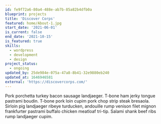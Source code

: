 ```yaml
---
id: fe9f72a6-80a4-488e-ab7b-85a82b4dfb0a
blueprint: projects
title: 'Discover Corps'
featured: home/About-1.jpg
start_date: '2021-06-01'
is_current: false
end_date: '2021-10-15'
is_featured: true
skills:
  - wordpress
  - development
  - design
project_status:
  - ongoing
updated_by: 25de984e-075a-47a8-8b41-32e9880eb240
updated_at: 1646946581
external: 'https://discovercorps.com/'
---
```

Pork porchetta turkey bacon sausage landjaeger. T-bone ham jerky tongue pastrami boudin. T-bone pork loin cupim pork chop strip steak bresaola. Sirloin pig landjaeger ribeye turducken, andouille rump venison filet mignon frankfurter pastrami buffalo chicken meatloaf tri-tip. Salami shank beef ribs rump landjaeger cupim.
